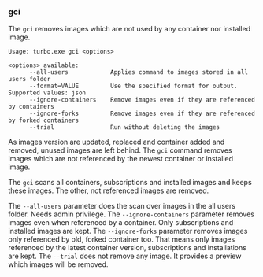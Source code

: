 ### gci

The `gci` removes images which are not used by any container nor installed image. 

```
Usage: turbo.exe gci <options>

<options> available:
      --all-users            Applies command to images stored in all users folder
      --format=VALUE         Use the specified format for output. Supported values: json
      --ignore-containers    Remove images even if they are referenced by containers
      --ignore-forks         Remove images even if they are referenced by forked containers
      --trial                Run without deleting the images
```


As images version are updated, replaced and container added and removed, unused images are left behind.
The `gci` command removes images which are not referenced by the newest container or installed image.

The `gci` scans all containers, subscriptions and installed images and keeps these images.
The other, not referenced images are removed.


The `--all-users` parameter does the scan over images in the all users folder. Needs admin privilege.
The `--ignore-containers` parameter removes images even when referenced by a container. 
Only subscriptions and installed images are kept.
The `--ignore-forks` parameter removes images only referenced by old, forked container too.
That means only images referenced by the latest container version, subscriptions and installations are kept.
The `--trial` does not remove any image. It provides a preview which images will be removed.


